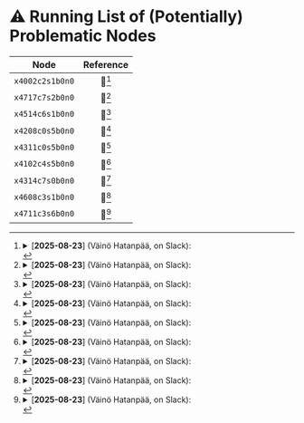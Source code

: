 # ⚠️ Running List of (Potentially) Problematic Nodes


|      Node       |         Reference          |
| :-------------: | :------------------------: |
| `x4002c2s1b0n0` | 🚨[^slow-vaino-2025-08-23] |
| `x4717c7s2b0n0` | 🚨[^slow-vaino-2025-08-23] |
| `x4514c6s1b0n0` | 🚧[^slow-vaino-2025-08-23] |
| `x4208c0s5b0n0` | 🚧[^slow-vaino-2025-08-23] |
| `x4311c0s5b0n0` | 🚧[^slow-vaino-2025-08-23] |
| `x4102c4s5b0n0` | 🚧[^slow-vaino-2025-08-23] |
| `x4314c7s0b0n0` | 🚧[^slow-vaino-2025-08-23] |
| `x4608c3s1b0n0` | 🚧[^slow-vaino-2025-08-23] |
| `x4711c3s6b0n0` | 🚧[^slow-vaino-2025-08-23] |

[^slow-vaino-2025-08-23]:
    
    <details closed><summary>[<b>2025-08-23</b>] (Väinö Hatanpää, on Slack):</summary>

    - [Report](https://cels-anl.slack.com/archives/C058HKVJ0QL/p1755957183678639):
      
      > I did some full machine PyTorch benchmarking and there were some
      > troublemaker nodes.  
      > These were >10% slower than others (sample size 1-3, could be randomness,
      > but some were reoccurring):
      >
      > ```bash
      > x4514c6s1b0n0 x4208c0s5b0n0 x4311c0s5b0n0 x4102c4s5b0n0 x4314c7s0b0n0 x4608c3s1b0n0 x4711c3s6b0n0
      > ```
      >
      > And these two were hanging with some communication calls, every time I tried:
      >
      > ```bash
      > x4002c2s1b0n0 x4717c7s2b0n0
      > ```

    </details>
